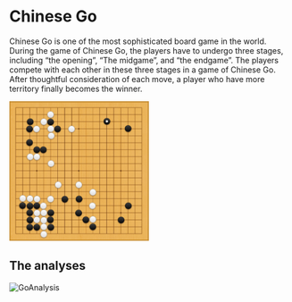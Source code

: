 
<!-- README.md is generated from README.Rmd. Please edit that file -->

# Chinese Go

Chinese Go is one of the most sophisticated board game in the world.
During the game of Chinese Go, the players have to undergo three stages,
including “the opening”, “The midgame”, and “the endgame”. The players
compete with each other in these three stages in a game of Chinese Go.
After thoughtful consideration of each move, a player who have more
territory finally becomes the winner.

<img src="README_figs/Go.png" width="250" height="250">

## The analyses

![GoAnalysis](README_figs/圖5_3D.png)
